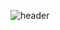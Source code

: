 ![header](https://capsule-render.vercel.app/api?type=waving&color=gradient=1&height=300&section=header&text=HyundongSung&animation=fadeIn&20render&fontSize=70)
